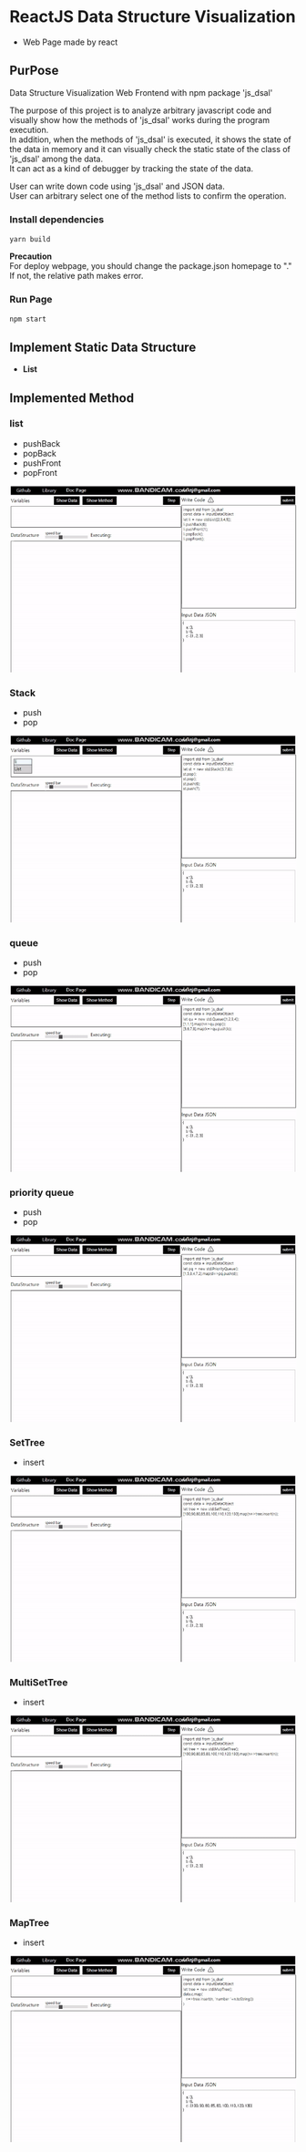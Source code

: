 # **ReactJS Data Structure Visualization**
- Web Page made by react

## **PurPose**
Data Structure Visualization Web Frontend with npm package 'js_dsal'  

The purpose of this project is to analyze arbitrary javascript code and visually show how the methods of 'js_dsal' works during the program execution.  
In addition, when the methods of 'js_dsal' is executed, it shows the state of the data in memory and it can visually check the static state of the class of 'js_dsal' among the data.  
It can act as a kind of debugger by tracking the state of the data.

User can write down code using 'js_dsal' and JSON data.  
User can arbitrary select one of the method lists to confirm the operation.  

  







### **Install dependencies**
```
yarn build
```
**Precaution**  
For deploy webpage, you should change the package.json homepage to "."  
If not, the relative path makes error.

### **Run Page**
```
npm start
```

## **Implement Static Data Structure**
- **List**

## **Implemented Method**
### **list**
- pushBack
- popBack
- pushFront
- popFront  

![video](./DataStructure_Visualization/example/list.gif)

### **Stack**
- push
- pop  

![video](./DataStructure_Visualization/example/stack.gif)

### **queue**
- push
- pop  

![video](./DataStructure_Visualization/example/queue.gif)

### **priority queue**
- push
- pop

![video](./DataStructure_Visualization/example/priorityqueue.gif)

### **SetTree**
- insert

![video](./DataStructure_Visualization/example/settree.gif)

### **MultiSetTree**
- insert

![video](./DataStructure_Visualization/example/multisettree.gif)

### **MapTree**
- insert

![video](./DataStructure_Visualization/example/maptree.gif)


